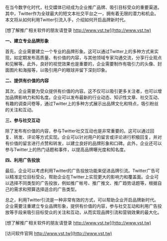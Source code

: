 在当今数字化时代，社交媒体已经成为企业推广品牌、吸引目标受众的重要渠道。其中，Twitter作为全球最大的短文本社交平台之一，拥有着无限的潜力和机会。本文将从如何利用Twitter引流入手，介绍如何开启品牌新时代。

[想了解推广相关软件的朋友请登录 http://www.vst.tw](http://www.vst.tw)

**一、建立专业品牌形象**

首先，企业需要建立一个专业的品牌形象。这可以通过Twitter上的多种方式来实现，如定期发布高质量、有价值的内容，与其他领域专家沟通交流，分享行业观点和见解等。此外，良好的视觉效果也是重要的，企业需要制作有吸引力的头像、封面图片和海报等，以吸引用户的眼球并留下深刻印象。

**二、提供有价值的内容**

其次，企业需要为受众提供有价值的内容。这不仅可以吸引更多关注者，也可以增加品牌影响力和知名度。企业可以发布最新的行业动态、知识性文章、社交互动、有趣的调查问卷等，通过Twitter上的多种方式展示出品牌文化和特点，吸引粉丝的关注和互动。

**三、参与社交互动**

除了发布有价值的内容，参与Twitter社交互动也是非常重要的。这可以通过回复、转发、评论等方式实现。企业可以针对用户的留言或评论进行积极回复，并对有价值的留言进行点赞和转发，以建立良好的品牌形象和口碑。此外，企业还可以参与Twitter上的热门话题和事件，以提高品牌曝光度和知名度。

**四、利用广告投放**

最后，企业可以考虑利用Twitter的广告投放功能来促进品牌引流。Twitter广告可以精准定位目标受众，帮助企业在Twitter上实现更大的影响力和覆盖面。企业可以选择不同类型的广告投放，例如推广帐号、推广推文、推广趋势话题等，根据自己的需求和预算选择适合的广告类型。

总之，利用Twitter引流是一种非常有效的方式，可以帮助企业开启品牌新时代。企业需要注重建立专业品牌形象，提供有价值的内容，参与社交互动和利用广告投放等手段来吸引目标受众的关注和互动，从而实现品牌引流和营销效果的最大化。

[想了解推广相关软件的朋友请登录 http://www.vst.tw](http://www.vst.tw)


[访问软件官网 http://www.vst.tw](http://www.vst.tw)
